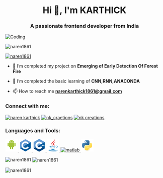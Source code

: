 <h1 align="center">Hi 👋, I'm KARTHICK</h1>
<h3 align="center">A passionate frontend developer from India</h3>
<img aliign="right" alt="Coding" width="400" src="https://encrypted-tbn0.gstatic.com/images?q=tbn:ANd9GcSl2iBCsGCgR64_UnOQA8rj7Fe_EGa4_eQXkw&usqp=CAU">

<p align="left"> <img src="https://komarev.com/ghpvc/?username=naren1861&label=Profile%20views&color=0e75b6&style=flat" alt="naren1861" /> </p>

<p align="left"> <a href="https://github.com/ryo-ma/github-profile-trophy"><img src="https://github-profile-trophy.vercel.app/?username=naren1861" alt="naren1861" /></a> </p>

- 🔭 I’m completed my project on **Emerging of Early Detection Of Forest Fire**

- 🌱 I’m completed the basic learning of **CNN,RNN,ANACONDA**

- 📫 How to reach me **narenkarthick1861@gmail.com**

<h3 align="left">Connect with me:</h3>
<p align="left">
<a href="https://www.linkedin.com/in/karthick-t-k?utm_source=share&utm_campaign=share_via&utm_content=profile&utm_medium=android_app" target="blank"><img align="center" src="https://raw.githubusercontent.com/rahuldkjain/github-profile-readme-generator/master/src/images/icons/Social/linked-in-alt.svg" alt="naren karthick" height="30" width="40" /></a>
<a href="https://instagram.com/nk_craetions" target="blank"><img align="center" src="https://raw.githubusercontent.com/rahuldkjain/github-profile-readme-generator/master/src/images/icons/Social/instagram.svg" alt="nk_craetions" height="30" width="40" /></a>
<a href="https://www.youtube.com/c/nk creations" target="blank"><img align="center" src="https://raw.githubusercontent.com/rahuldkjain/github-profile-readme-generator/master/src/images/icons/Social/youtube.svg" alt="nk creations" height="30" width="40" /></a>
</p>

<h3 align="left">Languages and Tools:</h3>
<p align="left"> <a href="https://developer.android.com" target="_blank" rel="noreferrer"> <img src="https://raw.githubusercontent.com/devicons/devicon/master/icons/android/android-original-wordmark.svg" alt="android" width="40" height="40"/> </a> <a href="https://www.cprogramming.com/" target="_blank" rel="noreferrer"> <img src="https://raw.githubusercontent.com/devicons/devicon/master/icons/c/c-original.svg" alt="c" width="40" height="40"/> </a> <a href="https://www.w3schools.com/cpp/" target="_blank" rel="noreferrer"> <img src="https://raw.githubusercontent.com/devicons/devicon/master/icons/cplusplus/cplusplus-original.svg" alt="cplusplus" width="40" height="40"/> </a> <a href="https://www.java.com" target="_blank" rel="noreferrer"> <img src="https://raw.githubusercontent.com/devicons/devicon/master/icons/java/java-original.svg" alt="java" width="40" height="40"/> </a> <a href="https://www.mathworks.com/" target="_blank" rel="noreferrer"> <img src="https://upload.wikimedia.org/wikipedia/commons/2/21/Matlab_Logo.png" alt="matlab" width="40" height="40"/> </a> <a href="https://www.python.org" target="_blank" rel="noreferrer"> <img src="https://raw.githubusercontent.com/devicons/devicon/master/icons/python/python-original.svg" alt="python" width="40" height="40"/> </a> </p>

<p><img align="left" src="https://github-readme-stats.vercel.app/api/top-langs?username=naren1861&show_icons=true&locale=en&layout=compact" alt="naren1861" /></p>

<p>&nbsp;<img align="center" src="https://github-readme-stats.vercel.app/api?username=naren1861&show_icons=true&locale=en" alt="naren1861" /></p>

<p><img align="center" src="https://github-readme-streak-stats.herokuapp.com/?user=naren1861&" alt="naren1861" /></p>
